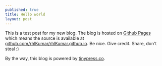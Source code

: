```yaml
---
published: true
title: Hello world
layout: post
---
```

This is a test post for my new blog. The blog is hosted on [Github Pages](http://pages.github.com/) which means the source is available at [github.com/rhlKumar/rhlKumar.github.io](http://github.com/rhlKumar/rhlKumar.github.io). Be nice. Give credit. Share, don't steal :)

By the way, this blog is powered by [tinypress.co](https://tinypress.co).